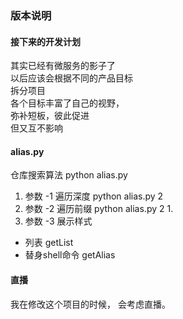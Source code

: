 ### 版本说明
#### 接下来的开发计划
其实已经有微服务的影子了  
以后应该会根据不同的产品目标  
拆分项目  
各个目标丰富了自己的视野，  
弥补短板，彼此促进  
但又互不影响  

#### alias.py
仓库搜索算法
python alias.py
1. 参数 -1
  遍历深度
  python alias.py 2
1. 参数 -2
  遍历前缀
  python alias.py 2 1.
1. 参数 -3
  展示样式
  + 列表 getList  
  + 替身shell命令 getAlias
  
#### 直播
我在修改这个项目的时候，
会考虑直播。
